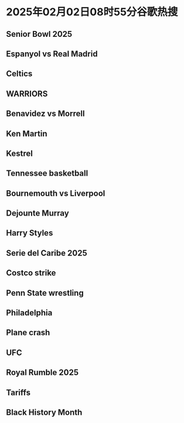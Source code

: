 # 2025年02月02日08时55分谷歌热搜

## Senior Bowl 2025

## Espanyol vs Real Madrid

## Celtics

## WARRIORS

## Benavidez vs Morrell

## Ken Martin

## Kestrel

## Tennessee basketball

## Bournemouth vs Liverpool

## Dejounte Murray

## Harry Styles

## Serie del Caribe 2025

## Costco strike

## Penn State wrestling

## Philadelphia

## Plane crash

## UFC

## Royal Rumble 2025

## Tariffs

## Black History Month


